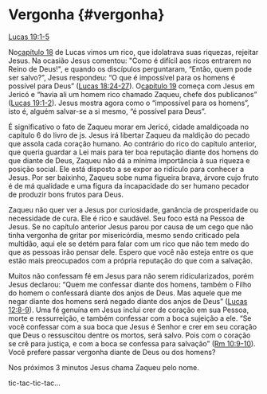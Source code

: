 # **Vergonha** {#vergonha}

[Lucas 19:1-5](http://bibliaonline.com.br/acf/lc/19/1-5)

No[capítulo 18](http://bibliaonline.com.br/acf/lc/18) de Lucas vimos um rico, que idolatrava suas riquezas, rejeitar Jesus. Na ocasião Jesus comentou: &quot;Como é difícil aos ricos entrarem no Reino de Deus!&quot;, e quando os discípulos perguntaram, “Então, quem pode ser salvo?”, Jesus respondeu: “O que é impossível para os homens é possível para Deus” ([Lucas 18:24-27](http://bibliaonline.com.br/acf/lc/18/24-27)). O[capítulo 19](http://bibliaonline.com.br/acf/lv/19) começa com Jesus em Jericó e “havia ali um homem rico chamado Zaqueu, chefe dos publicanos” ([Lucas 19:1-2](http://bibliaonline.com.br/acf/lc/19/1-2)). Jesus mostra agora como o “impossível para os homens”, isto é, alguém salvar-se a si mesmo, “é possível para Deus”.

É significativo o fato de Zaqueu morar em Jericó, cidade amaldiçoada no capítulo 6 do livro de js. Jesus irá libertar Zaqueu da maldição do pecado que assola cada coração humano. Ao contrário do rico do capítulo anterior, que queria guardar a Lei mais para ter boa reputação diante dos homens do que diante de Deus, Zaqueu não dá a mínima importância à sua riqueza e posição social. Ele está disposto a se expor ao ridículo para conhecer a Jesus. Por ser baixinho, Zaqueu sobe numa figueira brava, árvore cujo fruto é de má qualidade e uma figura da incapacidade do ser humano pecador de produzir bons frutos para Deus.

Zaqueu não quer ver a Jesus por curiosidade, ganância de prosperidade ou necessidade de cura. Ele é rico e saudável. Seu foco está na Pessoa de Jesus. Se no capítulo anterior Jesus parou por causa de um cego que não tinha vergonha de gritar por misericórdia, mesmo sendo criticado pela multidão, aqui ele se detém para falar com um rico que não tem medo do que as pessoas irão pensar dele. Espero que você não esteja entre os que estão mais preocupados com a própria reputação do que com a salvação.

Muitos não confessam fé em Jesus para não serem ridicularizados, porém Jesus declarou: “Quem me confessar diante dos homens, também o Filho do homem o confessará diante dos anjos de Deus. Mas aquele que me negar diante dos homens será negado diante dos anjos de Deus” ([Lucas 12:8-9](http://bibliaonline.com.br/acf/lc/12/8-9)). Uma fé genuína em Jesus inclui crer de coração em sua Pessoa, morte e ressurreição, e também confessar com a boca sujeição a ele. “Se você confessar com a sua boca que Jesus é Senhor e crer em seu coração que Deus o ressuscitou dentre os mortos, será salvo. Pois com o coração se crê para justiça, e com a boca se confessa para salvação” ([Rm 10:9-10](http://bibliaonline.com.br/acf/rm/10/9-10)). Você prefere passar vergonha diante de Deus ou dos homens?

Nos próximos 3 minutos Jesus chama Zaqueu pelo nome.

tic-tac-tic-tac...